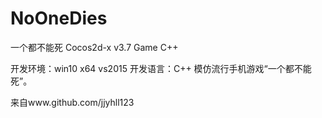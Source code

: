 # NoOneDies
一个都不能死 Cocos2d-x v3.7 Game C++ 

开发环境：win10 x64 vs2015
开发语言：C++
模仿流行手机游戏“一个都不能死”。

来自www.github.com/jjyhll123
